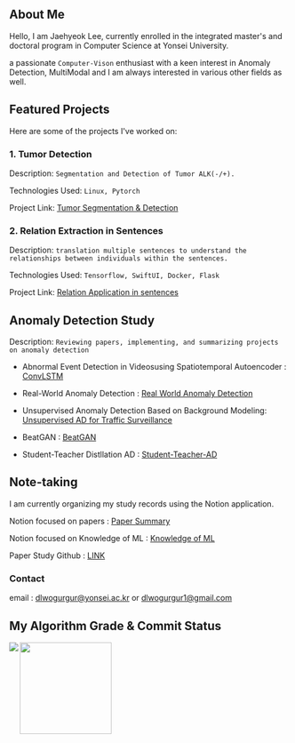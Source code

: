 ## About Me

Hello, I am Jaehyeok Lee, currently enrolled in the integrated master's and doctoral program in Computer Science at Yonsei University.

a passionate ```Computer-Vison``` enthusiast with a keen interest in Anomaly Detection, MultiModal and I am always interested in various other fields as well.


## Featured Projects
Here are some of the projects I've worked on: 

### 1. Tumor Detection
Description: ```Segmentation and Detection of Tumor ALK(-/+).```

Technologies Used: ```Linux, Pytorch```

Project Link: [Tumor Segmentation & Detection](https://github.com/JaeHyeok-2/Medical-Image)

### 2. Relation Extraction in Sentences
Description: ```translation multiple sentences to understand the relationships between individuals within the sentences.```

Technologies Used: ```Tensorflow, SwiftUI, Docker, Flask ```

Project Link: [Relation Application in sentences](https://github.com/JaeHyeok-2/RelationApplication)

## Anomaly Detection Study 
Description: ```Reviewing papers, implementing, and summarizing projects on anomaly detection```
- Abnormal Event Detection in Videosusing Spatiotemporal Autoencoder : [ConvLSTM](https://github.com/JaeHyeok-2/ConvLSTM)
  
- Real-World Anomaly Detection : [Real World Anomaly Detection](https://github.com/JaeHyeok-2/Real-world-Anomaly-Detection)
  
- Unsupervised Anomaly Detection Based on Background Modeling: [Unsupervised AD for Traffic Surveillance](https://github.com/JaeHyeok-2/Unsupervised-Anomaly-Detection-for-Traffic-Surveillance-Based-on-Background-Modeling-)

- BeatGAN : [BeatGAN](https://github.com/JaeHyeok-2/BeatGAN)

- Student-Teacher Distllation AD : [Student-Teacher-AD](https://github.com/JaeHyeok-2/Student-Teacher-AD)

## Note-taking

I am currently organizing my study records using the Notion application.

Notion focused on papers : [Paper Summary](https://www.notion.so/ceeebe0d5a7a445694554821920c0af1?pvs=4)

Notion focused on Knowledge of ML : [Knowledge of ML](https://www.notion.so/1fa99c7df73d44e1950b517dc5a64463?v=f0ef33c5282f458392529032aeaadf2a&pvs=4)

Paper Study Github : [LINK](https://github.com/DL-Study-Log)



### Contact
email : dlwogurgur@yonsei.ac.kr  or dlwogurgur1@gmail.com


## My Algorithm Grade & Commit Status
<div>
<img align='left' src="http://mazassumnida.wtf/api/v2/generate_badge?boj=dlwogurgur">

<img align='center' src="https://github-readme-stats.vercel.app/api?username=JaeHyeok-2" height="165">
</div>
